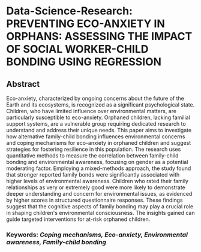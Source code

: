 # Data-Science-Research: PREVENTING ECO-ANXIETY IN ORPHANS: ASSESSING THE IMPACT OF SOCIAL WORKER-CHILD BONDING USING REGRESSION

## Abstract
Eco-anxiety, characterized by ongoing concerns about the future of the Earth and its ecosystems, is recognized as a significant 
psychological state. Children, who have limited influence over environmental matters, are particularly susceptible to eco-anxiety. 
Orphaned children, lacking familial support systems, are a vulnerable group requiring dedicated research to understand and address 
their unique needs. This paper aims to investigate how alternative family-child bonding influences environmental concerns and coping 
mechanisms for eco-anxiety in orphaned children and suggest strategies for fostering resilience in this population. The research uses 
quantitative methods to measure the correlation between family-child bonding and environmental awareness, focusing on gender as a 
potential moderating factor. Employing a mixed-methods approach, the study found that stronger reported family bonds were 
significantly associated with higher levels of environmental awareness. Children who rated their family relationships as very or 
extremely good were more likely to demonstrate deeper understanding and concern for environmental issues, as evidenced by higher 
scores in structured questionnaire responses. These findings suggest that the cognitive aspects of family bonding may play a crucial role 
in shaping children's environmental consciousness. The insights gained can guide targeted interventions for at-risk orphaned children. 
### Keywords: *Coping mechanisms, Eco-anxiety, Environmental awareness, Family-child bonding*
